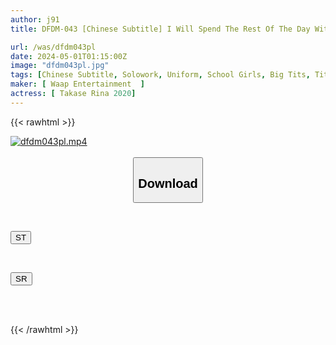 ```yaml
---
author: j91
title: DFDM-043 [Chinese Subtitle] I Will Spend The Rest Of The Day With My Homeroom Teacher Who I Have Feelings For Until Morning. Rina Takase

url: /was/dfdm043pl
date: 2024-05-01T01:15:00Z
image: "dfdm043pl.jpg"
tags: [Chinese Subtitle, Solowork, Uniform, School Girls, Big Tits, Titty Fuck, Footjob, Shaved, Submissive Men, Huge Butt, Kiss	]
maker: [ Waap Entertainment  ]
actress: [ Takase Rina 2020]
---
```



{{< rawhtml >}}

<div class="video" data-videoid="QdgZMM1krbF0lDj">
    <a href="javascript:;">
        <img src="/was/dfdm043pl/dfdm043pl.jpg" width="WIDTH" height="HEIGHT" alt="dfdm043pl.mp4" loading="lazy">
    </a>
</div>

<script type="text/javascript" src="https://j91.asia/asset/on-demand-st.js"></script>

<br>
  <link rel="stylesheet" href="https://j91.asia/asset/bs5.css">
  
  <center>
  <button class="btn btn-primary" type="button" data-bs-toggle="collapse" data-bs-target=".multi-collapse" aria-expanded="false" aria-controls="multiCollapseExample1 multiCollapseExample2"><h2>Download</h2></button></center>
</p>
<div class="row">
  <div class="col">
    <div class="collapse multi-collapse" id="multiCollapseExample1">
      <div class="card card-body">
	      	      <br>
<div class="buttons">  
<p><a href="https://streamtape.to/v/QdgZMM1krbF0lDj" target="_blank"><button class="btn-hover color-3"><i class="fa fa-download"></i> ST</button></a></p></div>
    </div>
  </div>
</div>
  <div class="col">
    <div class="collapse multi-collapse" id="multiCollapseExample2">
      <div class="card card-body">
	      <br>
<div class="buttons">
<p><a href="https://rubystm.com/707oo4oodbor" target="_blank"><button class="btn-hover color-9"><i class="fa fa-download"></i> SR</button></a></p></div>
<br><br>
      </div>
    </div>
  </div>
</div>

{{< /rawhtml >}}